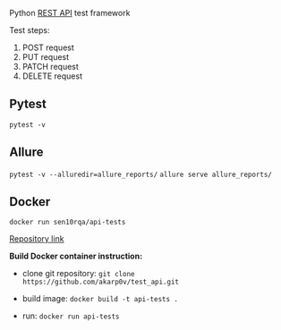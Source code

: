 Python [REST API](https://gorest.co.in) test framework

Test steps:
1. POST request
2. PUT request
3. PATCH request
4. DELETE request

Pytest
---

`pytest -v`

Allure
---

`pytest -v --alluredir=allure_reports/`
`allure serve allure_reports/`


Docker
---

`docker run sen10rqa/api-tests`

[Repository link](https://hub.docker.com/repository/docker/sen10rqa/api-tests)

**Build Docker container instruction:**

- clone git repository: `git clone https://github.com/akarp0v/test_api.git`

- build image:
`docker build -t api-tests .`

- run:
`docker run api-tests`
